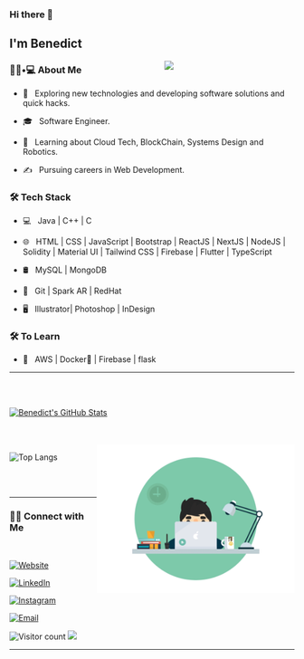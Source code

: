 <!-- ### Hi there 👋 -->

<!--
**Benedict-Kpaduwa/Benedict-Kpaduwa** is a ✨ _special_ ✨ repository because its `README.md` (this file) appears on your GitHub profile.

Here are some ideas to get you started:

- 🔭 I’m currently working on ...
- 🌱 I’m currently learning ...
- 👯 I’m looking to collaborate on ...
- 🤔 I’m looking for help with ...
- 💬 Ask me about ...
- 📫 How to reach me: ...
- 😄 Pronouns: ...
- ⚡ Fun fact: ...
-->


### Hi there 👋<h2> I'm Benedict</h2>

<img align='right' src="https://media.giphy.com/media/M9gbBd9nbDrOTu1Mqx/giphy.gif" width="230">

<h3> 👨🏻•💻 About Me </h3>



- 🤔 &nbsp; Exploring new technologies and developing software solutions and quick hacks.

- 🎓 &nbsp; Software Engineer.

- 🌱 &nbsp; Learning about Cloud Tech, BlockChain, Systems Design and Robotics.

- ✍️ &nbsp; Pursuing careers in Web Development.



<h3>🛠 Tech Stack</h3>



- 💻 &nbsp; Java | C++ | C 

- 🌐 &nbsp; HTML | CSS | JavaScript | Bootstrap | ReactJS | NextJS | NodeJS | Solidity | Material UI | Tailwind CSS | Firebase | Flutter | TypeScript



- 🛢 &nbsp; MySQL | MongoDB

- 🔧 &nbsp; Git | Spark AR | RedHat

- 🖥 &nbsp; Illustrator| Photoshop | InDesign





<h3>🛠 To Learn</h3>

- 🔧 &nbsp; AWS | Docker🐳 | Firebase | flask

<hr>



<br/><br/>

[![Benedict's GitHub Stats](https://github-readme-stats.vercel.app/api?username=Benedict-Kpaduwa&show_icons=true)](https://github.com/Benedict-Kpaduwa)

<br/>

<br/>

<img src="https://github.com/nirala69/nirala69/blob/master/70804f7e25b11f29db904f2fa7b4cd9d.gif" width="350" align='right'>

![Top Langs](https://github-readme-stats.vercel.app/api/top-langs/?username=Benedict-Kpaduwa&show_icons=true)

<br><br>



<hr>



<h3> 🤝🏻 Connect with Me </h3>

<br>



<p align="center">

<a href="https://benedictkpaduwa.netlify.app/"><img alt="Website" src="https://img.shields.io/badge/benedictkpaduwa.netlify.app-black?style=flat-square&logo=google-chrome"></a>

<a href="https://www.linkedin.com/in/benedict-kpaduwa-c-7a6010164/"><img alt="LinkedIn" src="https://img.shields.io/badge/LinkedIn-BenedictKpaduwa-blue?style=flat-square&logo=linkedin"></a>

<a href="https://www.instagram.com/benedict__k/?hl=en"><img alt="Instagram" src="https://img.shields.io/badge/Instagram-benedict__k-black?style=flat-square&logo=instagram"></a>

<a href="mailto:benedictkpaduwa@gmail.com"><img alt="Email" src="https://img.shields.io/badge/Email-benedictkpaduwa@gmail.com-blue?style=flat-square&logo=gmail"></a>

</p>





![Visitor count](https://visitor-badge.laobi.icu/badge?page_id=Benedict-Kpaduwa.Benedict-Kpaduwa)   <img src="https://media.giphy.com/media/dxn6fRlTIShoeBr69N/giphy.gif" width="30">





<hr>


